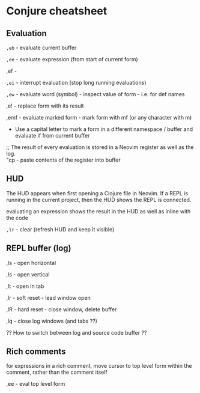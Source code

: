 # Conjure cheatsheet

## Evaluation

`,eb` - evaluate current buffer

`,ee` - evaluate expression (from start of current form)

,ef -

`,ei` - interrupt evaluation (stop long running evaluations)

`,ew` - evaluate word (symbol) - inspect value of form - i.e. for def names

,e! - replace form with its result 

,emf - evaluate marked form - mark form with mf (or any character with m) 
- Use a capital letter to mark a form in a different namespace / buffer and evaluate if from current buffer

;; The result of every evaluation is stored in a Neovim register as well as the log.                                                                                                                        
"cp - paste contents of the register into buffer


## HUD  

The HUD appears when first opening a Clojure file in Neovim.  If a REPL is running in the current project, then the HUD shows the REPL is connected.

evaluating an expression shows the result in the HUD as well as inline with the code

`,lr` - clear (refresh HUD and keep it visible)

## REPL buffer (log)                                                                                                                                                                                                            

,ls - open horizontal

,ls - open vertical

,lt - open in tab

,lr - soft reset - lead window open

,lR - hard reset - close window, delete buffer 

,lq - close log windows (and tabs ??)                                                                                                                                                                 
                                                                                                                                                                                                            
?? How to switch between log and source code buffer ??                                                                                                          
                                                                                                                                                                                                                                                                           
                                                 
## Rich comments                                                          

for expressions in a rich comment, move cursor to top level form within the comment, rather than the comment itself

,ee - eval top level form 


